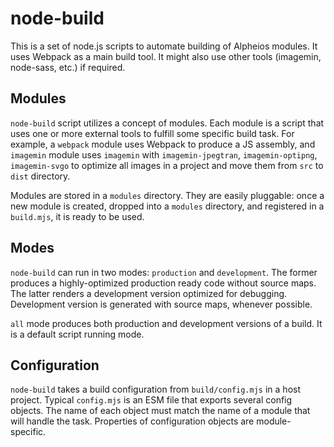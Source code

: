 # node-build

This is a set of node.js scripts to automate building of Alpheios modules. It uses Webpack as a main
build tool. It might also use other tools (imagemin, node-sass, etc.) if required.

## Modules
`node-build` script utilizes a concept of modules. Each module is a script that uses one or more external tools
to fulfill some specific build task. For example, a `webpack` module uses Webpack to produce a JS assembly,
and `imagemin` module uses `imagemin` with `imagemin-jpegtran`, `imagemin-optipng`, `imagemin-svgo` to
optimize all images in a project and move them from `src` to `dist` directory.

Modules are stored in a `modules` directory. They are easily pluggable: once a new module is created,
dropped into a `modules` directory, and registered in a `build.mjs`, it is ready to be used.

## Modes
`node-build` can run in two modes: `production` and `development`. The former produces a highly-optimized
production ready code without source maps. The latter renders a development version optimized for
debugging. Development version is generated with source maps, whenever possible.

`all` mode produces both production and development versions of a build. It is a default script running mode.

## Configuration
`node-build` takes a build configuration from `build/config.mjs` in a host project. Typical `config.mjs`
is an ESM file that exports several config objects. The name of each object must match the name of a 
module that will handle the task. Properties of configuration objects are module-specific.